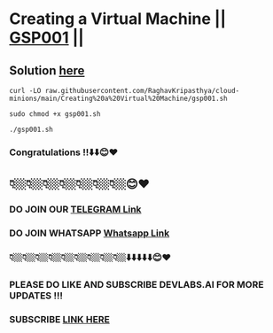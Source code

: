 # Creating a Virtual Machine || [GSP001](https://www.cloudskillsboost.google/focuses/3563?parent=catalog) ||

## Solution [here](https://youtu.be/_8oTKwEKWHY)

 
```
curl -LO raw.githubusercontent.com/RaghavKripasthya/cloud-minions/main/Creating%20a%20Virtual%20Machine/gsp001.sh

sudo chmod +x gsp001.sh

./gsp001.sh
```

### Congratulations !!⬇️⬇️😊❤️
## 👇🏼👇🏼👇🏼👇🏼👇🏼👇🏼👇🏼😊❤️
### DO JOIN OUR [TELEGRAM Link](https://t.me/+VsYwuNuMI9NiNzM9) 
### DO JOIN WHATSAPP [Whatsapp Link](https://chat.whatsapp.com/BeGG0HXiM469i3WFMgm4qs)
### 👇🏼👇🏼👇🏼👇🏼👇🏼👇🏼👇🏼👇🏼👇🏼⬇️⬇️⬇️⬇️⬇️😊❤️
### PLEASE DO LIKE AND SUBSCRIBE DEVLABS.AI FOR MORE UPDATES !!!
### SUBSCRIBE [LINK HERE](https://www.youtube.com/channel/UCVFPYmP2CZvVmICxw7YHT8A)
